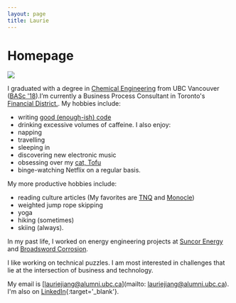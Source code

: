 ```yaml
---
layout: page
title: Laurie
---
```


# Homepage

<img class="profile-pic" src="https://media-exp1.licdn.com/dms/image/C4E03AQEgSOlG31NJYw/profile-displayphoto-shrink_400_400/0?e=1610582400&v=beta&t=YXMnBKfG9VT2PsXOKMOHI0Fc1yrO2TwRTKsTKm8wFew">

I graduated with a degree in [Chemical Engineering](http://chbe.ubc.ca) from UBC Vancouver ([BASc '18](https://www.ubc.ca/)).I’m currently a Business Process Consultant in Toronto's [Financial District.](https://en.wikipedia.org/wiki/Financial_District,_Toronto). My hobbies include:
- writing [good (enough-ish) code](https://github.com/lowiejiang)
- drinking excessive volumes of caffeine. 
I also enjoy: 
- napping 
- travelling
- sleeping in
- discovering new electronic music
- obsessing over my [cat, Tofu](https://www.instagram.com/tofu_ragdoll/)
- binge-watching Netflix on a regular basis. 

My more productive hobbies include: 
- reading culture articles (My favorites are [TNQ](https://tnq.ca/issues/) and [Monocle](https://monocle.com/))
- weighted jump rope skipping
- yoga
- hiking (sometimes)
- skiing (always).

In my past life, I worked on energy engineering projects at [Suncor Energy](https://www.suncor.com/en-ca) and [Broadsword Corrosion](https://www.broadswordcorrosion.com/).

I like working on technical puzzles. I am most interested in challenges that lie at the intersection of business and technology.

My email is [lauriejiang@alumni.ubc.ca](mailto: lauriejiang@alumni.ubc.ca). I'm also on [LinkedIn](https://www.linkedin.com/in/lauriejiang/){:target='_blank'}.

